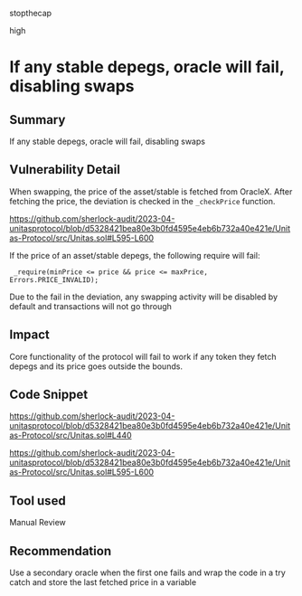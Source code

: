 stopthecap

high

# If any stable depegs, oracle will fail, disabling swaps

## Summary
If any stable depegs, oracle will fail, disabling swaps

## Vulnerability Detail

When swapping, the price of the asset/stable is fetched from OracleX. After fetching the price, the deviation is checked in the `_checkPrice` function. 

https://github.com/sherlock-audit/2023-04-unitasprotocol/blob/d5328421bea80e3b0fd4595e4eb6b732a40e421e/Unitas-Protocol/src/Unitas.sol#L595-L600

If the price of an asset/stable depegs, the following require will fail:

```@solidity
 _require(minPrice <= price && price <= maxPrice, Errors.PRICE_INVALID);
``` 
Due to the fail in the deviation, any swapping activity will be disabled by default and transactions will not go through

## Impact
Core functionality of the protocol will fail to work if any token they fetch depegs and its price goes outside the bounds.


## Code Snippet

https://github.com/sherlock-audit/2023-04-unitasprotocol/blob/d5328421bea80e3b0fd4595e4eb6b732a40e421e/Unitas-Protocol/src/Unitas.sol#L440

https://github.com/sherlock-audit/2023-04-unitasprotocol/blob/d5328421bea80e3b0fd4595e4eb6b732a40e421e/Unitas-Protocol/src/Unitas.sol#L595-L600

## Tool used

Manual Review

## Recommendation

Use a secondary oracle when the first one fails and wrap the code in a try catch and store the last fetched price in a variable
